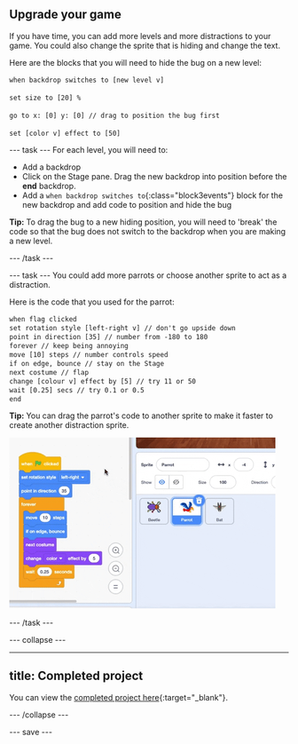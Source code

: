 ## Upgrade your game

If you have time, you can add more levels and more distractions to your game. You could also change the sprite that is hiding and change the text. 

Here are the blocks that you will need to hide the bug on a new level:

```blocks3
when backdrop switches to [new level v]

set size to [20] %

go to x: [0] y: [0] // drag to position the bug first

set [color v] effect to [50]
```

--- task ---
For each level, you will need to:
- Add a backdrop
- Click on the Stage pane. Drag the new backdrop into position before the **end** backdrop. 
- Add a `when backdrop switches to`{:class="block3events"} block for the new backdrop and add code to position and hide the bug 

**Tip:** To drag the bug to a new hiding position, you will need to 'break' the code so that the bug does not switch to the backdrop when you are making a new level.

--- /task ---

--- task ---
You could add more parrots or choose another sprite to act as a distraction. 

Here is the code that you used for the parrot:
```blocks3
when flag clicked
set rotation style [left-right v] // don't go upside down
point in direction [35] // number from -180 to 180
forever // keep being annoying
move [10] steps // number controls speed
if on edge, bounce // stay on the Stage
next costume // flap
change [colour v] effect by [5] // try 11 or 50
wait [0.25] secs // try 0.1 or 0.5
end
```

**Tip:** You can drag the parrot's code to another sprite to make it faster to create another distraction sprite.

![Dragging code to another sprite.](images/drag-parrot-code.gif)

--- /task ---

--- collapse ---

---
title: Completed project
---

You can view the [completed project here](https://scratch.mit.edu/projects/486719939/){:target="_blank"}.

--- /collapse ---

--- save ---


